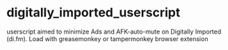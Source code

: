 # digitally_imported_userscript
userscript aimed to minimize Ads and AFK-auto-mute on Digitally Imported (di.fm). Load with greasemonkey or tampermonkey browser extension
